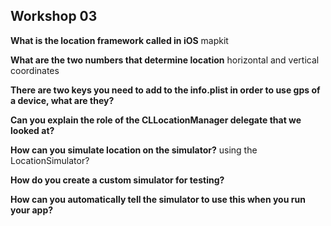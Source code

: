## Workshop 03
  
  **What is the location framework called in iOS**
  mapkit
  
  **What are the two numbers that determine location**
  horizontal and vertical coordinates
  
**There are two keys you need to add to the info.plist in order to use gps of a device, what are they?**


**Can you explain the role of the CLLocationManager delegate that we looked at?**


**How can you simulate location on the simulator?**
using the LocationSimulator?

**How do you create a custom simulator for testing?**


**How can you automatically tell the simulator to use this when you run your app?**
